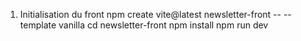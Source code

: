 1) Initialisation du front
npm create vite@latest newsletter-front -- --template vanilla
cd newsletter-front
npm install
npm run dev


